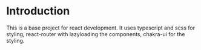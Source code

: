 # Introduction

This is a base project for react development. It uses typescript and scss for styling, react-router with lazyloading the components, chakra-ui for the styling.
